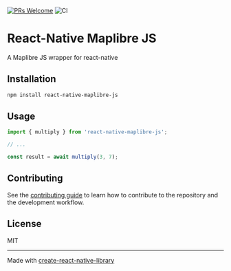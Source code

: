 
[![PRs Welcome](https://img.shields.io/badge/PRs-welcome-brightgreen.svg?style=flat-square)](http://makeapullrequest.com)
![CI](https://github.com/neukolabs/react-native-maplibre-j/actions/workflows/ci.yml/badge.svg)

# React-Native Maplibre JS

A Maplibre JS wrapper for react-native

## Installation

```sh
npm install react-native-maplibre-js
```

## Usage

```js
import { multiply } from 'react-native-maplibre-js';

// ...

const result = await multiply(3, 7);
```

## Contributing

See the [contributing guide](CONTRIBUTING.md) to learn how to contribute to the repository and the development workflow.

## License

MIT

---

Made with [create-react-native-library](https://github.com/callstack/react-native-builder-bob)
